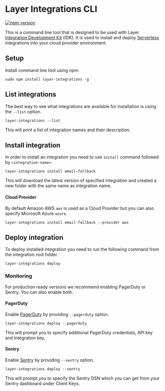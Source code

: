 # Layer Integrations CLI
[![npm version](http://img.shields.io/npm/v/layer-integrations.svg)](https://npmjs.org/package/layer-integrations)

This is a command line tool that is designed to be used with Layer [Integration Development Kit](https://docs.layer.com/reference/integrations/framework) (IDK). It is used to install and deploy [Serverless](https://serverless.com/) integrations into your cloud provider environment.

## Setup

Install command line tool using npm:

    sudo npm install layer-integrations -g


## List integrations

The best way to see what integrations are available for installation is using the `--list` option.

    layer-integrations --list

This will print a list of integration names and their description.

## Install integration

In order to install an integration you need to use `install` command followed by `<integration-name>`.

    layer-integrations install email-fallback

This will download the latest version of specified integration and created a new folder with the same name as integration name.

#### Cloud Provider

By default Amazon AWS `aws` is used as a Cloud Provider but you can also specify Microsoft Azure `azure`.

    layer-integrations install email-fallback --provider aws

## Deploy integration

To deploy installed integration you need to run the following command from the integration root folder.

    layer-integrations deploy

### Monitoring

For production ready versions we recommend enabling PagerDuty or Sentry. You can also enable both.

#### PagerDuty

Enable [PagerDuty](https://www.pagerduty.com/) by providing `--pagerduty` option.

    layer-integrations deploy --pagerduty

This will prompt you to specify additional PagerDuty credentials, API key and Integration key.

#### Sentry

Enable [Sentry](https://sentry.io) by providing `--sentry` option.

    layer-integrations deploy --sentry

This will prompt you to specify the Sentry DSN which you can get from your Sentry dashboard under Client Keys.
